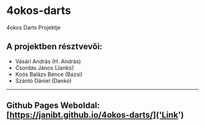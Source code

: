 # 4okos-darts
 4okos Darts Projektje

## A projektben résztvevői:
 - Vásári András (H. András)
 - Csordás János (Jankó)
 - Koós Balázs Bence (Bazsi)
 - Szántó Dániel (Dankó)

---

## Github Pages Weboldal: [https://janibt.github.io/4okos-darts/]('Link')
